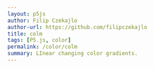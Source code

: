```yaml
---  
layout: p5js
author: Filip Czekajlo
author-url: https://github.com/filipczekajlo
title: colm
tags: [P5.js, color]
permalink: /color/colm
summary: LInear changing color gradients.
---  
```

